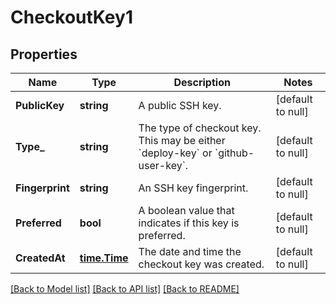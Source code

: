 # CheckoutKey1

## Properties
Name | Type | Description | Notes
------------ | ------------- | ------------- | -------------
**PublicKey** | **string** | A public SSH key. | [default to null]
**Type_** | **string** | The type of checkout key. This may be either &#x60;deploy-key&#x60; or &#x60;github-user-key&#x60;. | [default to null]
**Fingerprint** | **string** | An SSH key fingerprint. | [default to null]
**Preferred** | **bool** | A boolean value that indicates if this key is preferred. | [default to null]
**CreatedAt** | [**time.Time**](time.Time.md) | The date and time the checkout key was created. | [default to null]

[[Back to Model list]](../README.md#documentation-for-models) [[Back to API list]](../README.md#documentation-for-api-endpoints) [[Back to README]](../README.md)

